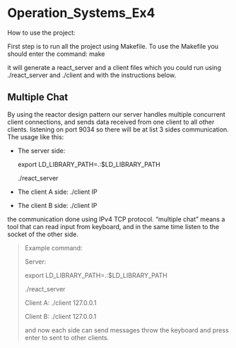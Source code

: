 # Operation_Systems_Ex4

How to use the project:

First step is to run all the project using Makefile. To use the Makefile you should enter the command: make

it will generate a react_server and a client files which you could run using ./react_server and ./client <ip> and with the instructions below.

## Multiple Chat
By using the reactor design pattern our server handles multiple concurrent client connections, and sends data received from one client to all other clients.
listening on port 9034 
 so there will be at list 3 sides communication. 
 The usage like this:
- The server side:
  
  export LD_LIBRARY_PATH=.:$LD_LIBRARY_PATH
  
  ./react_server
- The client A side: ./client IP
- The client B side: ./client IP

the communication done using IPv4 TCP protocol.
“multiple chat” means a tool that can read input from keyboard, and in the same time listen to the socket of the other side.


> Example command:
>
> Server: 
> 
> export LD_LIBRARY_PATH=.:$LD_LIBRARY_PATH
> 
> ./react_server
>
> Client A: ./client 127.0.0.1
>
> Client B: ./client 127.0.0.1
>
> and now each side can send messages throw the keyboard and press enter to sent to other clients.

